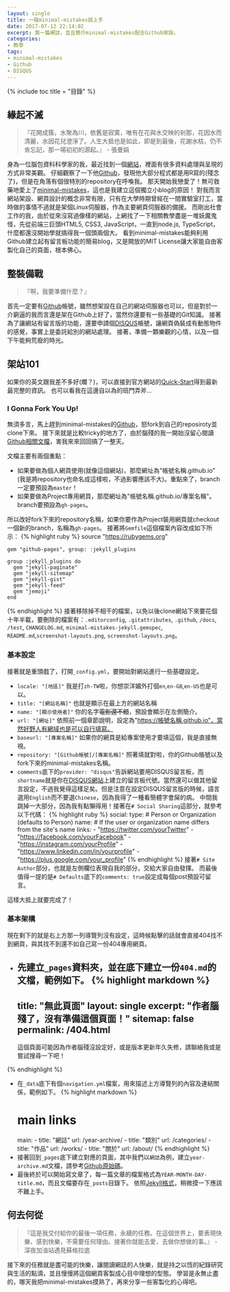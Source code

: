 ```yaml
---
layout: single
title: 一碰minimal-mistakes就上手
date: 2017-07-12 22:14:02
excerpt: 第一篇網誌，並且簡介minimal-mistakes配合Github架設。
categories:
- 教學
tags:
- minimal-mistakes
- Github
- DISQUS
---
```


{% include toc title = "目錄" %}

## 緣起不滅
>『花開成簇，水聚為川，依舊是寂寞，唯有在花與水交映的剎那，花因水而清麗，水因花兒澄淨了。人生大抵也是如此，即是到最後，花謝水枯，仍不肯忘記，那一場初初的源起。』 - 張曼娟

身為一位腦包資料科學家的我，最近找到一個[網站](https://andybega.github.io)，裡面有很多資料處理與呈現的方式非常美觀。
仔細觀察了一下他[Github](https://github.com/andybega/)，發現他大部分程式都是用R寫的(殘念了)，但是在角落有個很特別的repository在呼喚我。
那天開始我戀愛了！無可救藥地愛上了[minimal-mistakes](https://mmistakes.github.io/minimal-mistakes/)，這也是我建立這個獨立小blog的原因！
對我而言網站架設、網頁設計的概念非常有限，只有在大學時期曾經在一間實驗室打工，當時做的事情不過就是架個Linux伺服器，作為主要網頁伺服器的備援。
而剛出社會工作的我，由於從來沒寫過像樣的網站，上網找了一下相關教學盡是一堆妖魔鬼怪，先從前端三巨頭HTML5, CSS3, JavaScript，一直到node.js, TypeScript，什麼都還沒開始學就搞得我一個頭兩個大。
看到minimal-mistakes能夠利用Github建立起有留言板功能的簡易blog，又是開放的MIT License讓大家能自由客製化自己的頁面，根本佛心。

## 整裝備戰
> 『啊，我要準備什麼？』

首先一定要有[Github](https://github.com/)帳號，雖然想架設在自己的網站伺服器也可以，但是對於一介窮逼的我而言還是架在Github上好了，當然你還要有一些基礎的Git知識。
接著為了讓網站有留言版的功能，還要申請個[DISQUS](https://disqus.com/)帳號，讓網頁偽裝成有動態物件的感覺，事實上是委託給別的網站處理。
接著，準備一顆樂觀的心情，以及一個下午能夠荒廢的時光。

## 架站101
如果你的英文跟我差不多好(爛？)，可以直接到官方網站的[Quick-Start](https://mmistakes.github.io/minimal-mistakes/docs/quick-start-guide/)得到最新最完整的資訊。
也可以看我在這邊自以為的班門弄斧...

### I Gonna Fork You Up!
無須多言，馬上趕到minimal-mistakes的[Github](https://github.com/mmistakes/minimal-mistakes)，怒fork到自己的reposiroty並clone下來。
接下來就是比較tricky的地方了，由於腦殘的我一開始沒留心閱讀[Github相關文檔](https://help.github.com/articles/user-organization-and-project-pages/)，害我來來回回搞了一整天。

文檔主要有兩個重點：
- 如果要做為個人網頁使用(就像這個網站)，那麼網址為"帳號名稱.github.io"(我是將repository也命名成這樣啦，不過影響應該不大)。重點來了，branch一定要預設為`master`！
- 如果要做為Project專用網頁，那麼網址為"帳號名稱.github.io/專案名稱"。branch要預設為`gh-pages`。

所以改好fork下來的repository名稱，如果你要作為Project裝用網頁就checkout一個新的branch，名稱為`gh-pages`。
接著將`Gemfile`這個檔案內容改成如下所示：
{% highlight ruby %}
    source "https://rubygems.org"

    gem "github-pages", group: :jekyll_plugins

    group :jekyll_plugins do
      gem "jekyll-paginate"
      gem "jekyll-sitemap"
      gem "jekyll-gist"
      gem "jekyll-feed"
      gem "jemoji"
    end
{% endhighlight %}
接著移除掉不相干的檔案，以免以後clone網站下來要花個十年半載，要刪除的檔案有：`.editorconfig`, `.gitattributes`, `.github`, `/docs`, `/test`, `CHANGELOG.md`, `minimal-mistakes-jekyll.gemspec`, `README.md`,`screenshot-layouts.png`, `screenshot-layouts.png`。

### 基本設定
接著就是重頭戲了，打開`_config.yml`，要開始對網站進行一些基礎設定。
- `locale: "[地區]"` 我是打`zh-TW`啦，你想崇洋媚外打個`en`,`en-GB`,`en-US`也是可以。
- `title: "[網站名稱]"` 也就是顯示在最上方的網站名稱
- `name: "[顯示使用者]"` 你的名字<s>電影還不錯</s>，預設會顯示在左側簡介。
- `url: "[網址]"` 依照前一個章節說明，設定為"https://帳號名稱.github.io"，當然好野人有網域也是可以自行填寫。
- `baseurl: "[專案名稱]"` 如果你的網頁是給專案使用才要填這個，我是直接無視。
- `repository: "[Github帳號]/[專案名稱]"` 照著填就對啦，你的Github帳號以及fork下來的minimal-mistakes名稱。
- `comments`底下的`provider: "disqus"`告訴網站要用DISQUS留言板，而`shortname`就是你在[DISQUS網站](https://disqus.com/)上建立的留言板代號。當然還可以做其他留言設定，不過我覺得這樣足矣。但是注意在設定DISQUS留言版的時候，語言選用`English`而不要選`Chinese`，因為我得了一種看簡體字會屎的病。
中間我跳掉一大部分，因為我有點懶得用！接著在`# Social Sharing`這部分，就參考以下代碼：
{% highlight ruby %}
    social:
      type:  # Person or Organization (defaults to Person)
      name:  # If the user or organization name differs from the site's name
      links:
        - "https://twitter.com/yourTwitter"
        - "https://facebook.com/yourFacebook"
        - "https://instagram.com/yourProfile"
        - "https://www.linkedin.com/in/yourprofile"
        - "https://plus.google.com/your_profile"
{% endhighlight %}
接著`# Site Author`部分，也就是左側欄位表現自我的部分，交給大家自由發揮。
而最後值得一提的是`# Defaults`底下的`comments: true`設定成每個post預設可留言。

這樣大抵上就要完成了！

### 基本架構
現在剩下的就是右上方那一列導覽列沒有設定，這時候點擊的話就會直接404找不到網頁，與其找不到還不如自己寫一份404專用網頁。
- 先建立`_pages`資料夾，並在底下建立一份`404.md`的文檔，範例如下。
{% highlight markdown %}
    ---
    title: "無此頁面"
    layout: single
    excerpt: "作者腦殘了，沒有準備這個頁面！"
    sitemap: false
    permalink: /404.html
    ---

    這個頁面可能因為作者腦殘沒設定好，或是版本更新年久失修，請聯絡我或是嘗試搜尋一下吧！

    <script type="text/javascript">
      var GOOG_FIXURL_LANG = 'zh-TW';
      var GOOG_FIXURL_SITE = '{{ site.url }}'
    </script>
    <script type="text/javascript"
      src="//linkhelp.clients.google.com/tbproxy/lh/wm/fixurl.js">
    </script>
{% endhighlight %}
- 在`_data`底下有個`navigation.yml`檔案，用來描述上方導覽列的內容及連結關係，範例如下。
{% highlight markdown %}
    # main links
    main:
      - title: "網誌"
        url: /year-archive/
      - title: "類別"
        url: /categories/
      - title: "作品"
        url: /works/
      - title: "關於"
        url: /about/
{% endhighlight %}
- 接著回到`_pages`底下建立對應的頁面，其中我們以`網誌`為例，建立`year-archive.md`文檔，請參考[Github原始碼](https://github.com/KodeWorker/KodeWorker.github.io/blob/master/_pages/year-archive.md)。
- 最後終於可以開始寫文章了，每一篇文章的檔案格式為`YEAR-MONTH-DAY-title.md`，而且文檔要存在`_posts`目錄下。
依照[Jekyll格式](https://jekyllrb.com/docs/posts/)，稍微摸一下應該不難上手。

## 何去何從
> 『這是我交付給你的最後一項任務，永續的任務。在這個世界上，要表現快樂、感到快樂，不需要任何理由。接著你就能去愛，去做你想做的事。』 - 深夜加油站遇見蘇格拉底

接下來的任務就是盡可能的快樂，讓閱讀網誌的人快樂，就是持之以恆的紀錄研究與生活的點滴，並且慢慢將這個網頁客製成心目中理想的型態。
學習是永無止盡的，哪天我把minimal-mistakes摸熟了，再來分享一些客製化的心得吧。

